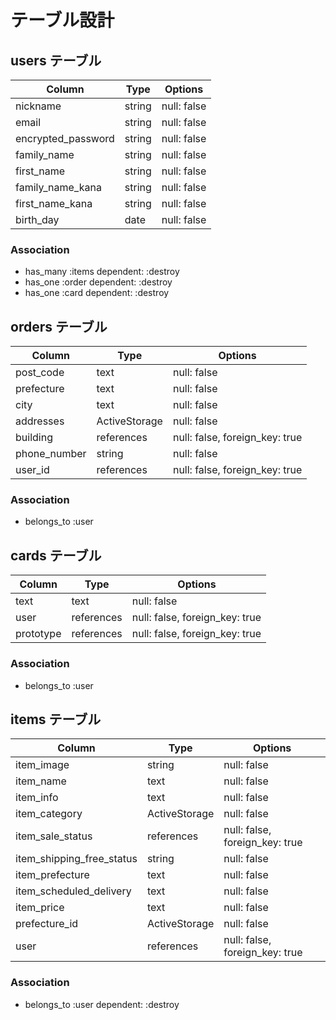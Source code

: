 # テーブル設計

## users テーブル

| Column             | Type   | Options     |
| ------------------ | ------ | ----------- |
| nickname           | string | null: false |
| email              | string | null: false |
| encrypted_password | string | null: false |
| family_name        | string | null: false |
| first_name         | string | null: false |
| family_name_kana   | string | null: false |
| first_name_kana    | string | null: false |
| birth_day          | date   | null: false |


### Association

- has_many :items dependent: :destroy
- has_one :order dependent: :destroy
- has_one :card dependent: :destroy

## orders テーブル

| Column       | Type          | Options                        |
| ------------ | ------------- | ------------------------------ |
| post_code    | text          | null: false                    |
| prefecture   | text          | null: false                    |
| city         | text          | null: false                    |
| addresses    | ActiveStorage | null: false                    |
| building     | references    | null: false, foreign_key: true |
| phone_number | string        | null: false                    |
| user_id      | references    | null: false, foreign_key: true |

### Association

- belongs_to :user

## cards テーブル

| Column    | Type       | Options                        |
| --------- | ---------- | ------------------------------ |
| text      | text       | null: false                    |
| user      | references | null: false, foreign_key: true |
| prototype | references | null: false, foreign_key: true |

### Association

- belongs_to :user

## items テーブル

| Column     | Type          | Options                        |
| ---------- | ------------- | ------------------------------ |
| item_image      | string        | null: false                    |
| item_name | text          | null: false                    |
| item_info    | text          | null: false                    |
| item_category | ActiveStorage | null: false                    |
| item_sale_status | references    | null: false, foreign_key: true |
| item_shipping_free_status    | string        | null: false                    |
| item_prefecture              | text          | null: false                    |
| item_scheduled_delivery      | text          | null: false                    |
| item_price                   | text          | null: false                    |
| prefecture_id | ActiveStorage | null: false                    |
| user       | references    | null: false, foreign_key: true |

### Association

- belongs_to :user dependent: :destroy
